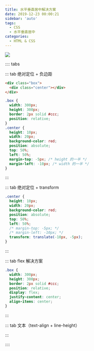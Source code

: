```yaml
---
title: 水平垂直居中解决方案
date: 2019-12-23 00:00:21
sidebar: 'auto'
tags:
  - CSS
  - 水平垂直居中
categories:
  - HTML & CSS
---
```


![](https://alvin-cdn.oss-cn-shenzhen.aliyuncs.com/images/css-center.png)

:::: tabs

::: tab 绝对定位 + 负边距

```html
<div class="box">
  <div class="center"></div>
</div>
```

```css
.box {
  width: 300px;
  height: 300px;
  border: 2px solid #ccc;
  position: relative;
}
.center {
  height: 10px;
  width: 20px;
  background-color: red;
  position: absolute;
  top: 50%;
  left: 50%;
  margin-top: -5px; /* height 的一半 */
  margin-left: -10px; /* width 的一半 */
}
```

:::

::: tab 绝对定位 + transform

```css
.center {
  height: 10px;
  width: 20px;
  background-color: red;
  position: absolute;
  top: 50%;
  left: 50%;
  /* margin-top: -5px; */
  /* margin-left: -10px; */
  transform: translate(-10px, -5px);
}
```

:::

::: tab flex 解决方案

```css
.box {
  width: 300px;
  height: 300px;
  border: 2px solid #ccc;
  position: relative;
  display: flex;
  justify-content: center;
  align-items: center;
}
```

:::

::: tab 文本（text-align + line-height）

:::

::::
